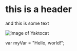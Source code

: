 # this is a header
and this is some text

![Image of Yaktocat](https://octodex.github.com/images/yaktocat.png)

var myVar = "Hello, world!";

